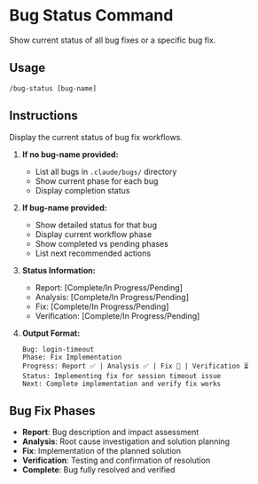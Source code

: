 # Bug Status Command

Show current status of all bug fixes or a specific bug fix.

## Usage
```
/bug-status [bug-name]
```

## Instructions
Display the current status of bug fix workflows.

1. **If no bug-name provided:**
   - List all bugs in `.claude/bugs/` directory
   - Show current phase for each bug
   - Display completion status

2. **If bug-name provided:**
   - Show detailed status for that bug
   - Display current workflow phase
   - Show completed vs pending phases
   - List next recommended actions

3. **Status Information:**
   - Report: [Complete/In Progress/Pending]
   - Analysis: [Complete/In Progress/Pending]
   - Fix: [Complete/In Progress/Pending]
   - Verification: [Complete/In Progress/Pending]

4. **Output Format:**
   ```
   Bug: login-timeout
   Phase: Fix Implementation
   Progress: Report ✅ | Analysis ✅ | Fix 🔄 | Verification ⏳
   Status: Implementing fix for session timeout issue
   Next: Complete implementation and verify fix works
   ```

## Bug Fix Phases
- **Report**: Bug description and impact assessment
- **Analysis**: Root cause investigation and solution planning
- **Fix**: Implementation of the planned solution
- **Verification**: Testing and confirmation of resolution
- **Complete**: Bug fully resolved and verified
